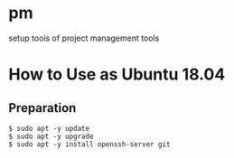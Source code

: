 # pm
setup tools of project management tools

# How to Use as Ubuntu 18.04
## Preparation
```
$ sudo apt -y update 
$ sudo apt -y upgrade
$ sudo apt -y install openssh-server git
```
